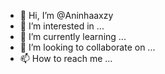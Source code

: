- 👋 Hi, I’m @Aninhaaxzy
- 👀 I’m interested in ...
- 🌱 I’m currently learning ...
- 💞️ I’m looking to collaborate on ...
- 📫 How to reach me ...

<!---
Aninhaaxzy/Aninhaaxzy is a ✨ special ✨ repository because its `README.md` (this file) appears on your GitHub profile.
You can click the Preview link to take a look at your changes.
--->
